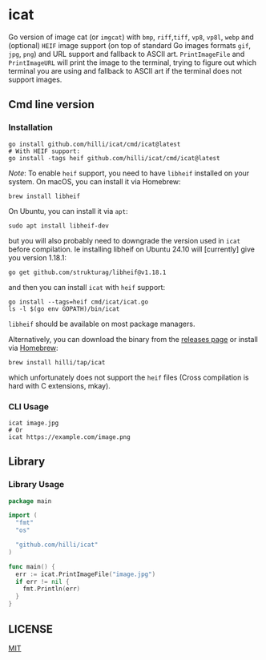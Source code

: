 # icat

Go version of image cat (or `imgcat`) with `bmp`, `riff`,`tiff`, `vp8`, `vp8l`, `webp` and (optional) `HEIF` image support (on top of standard Go images formats `gif`, `jpg`, `png`) and URL support and fallback to ASCII art.
`PrintImageFile` and `PrintImageURL` will print the image to the terminal, trying to figure out which terminal you are using and fallback to ASCII art if the terminal does not support images.

## Cmd line version

### Installation

```shell
go install github.com/hilli/icat/cmd/icat@latest
# With HEIF support:
go install -tags heif github.com/hilli/icat/cmd/icat@latest
```

*Note*: To enable `heif` support, you need to have `libheif` installed on your system. On macOS, you can install it via Homebrew:

```shell
brew install libheif
```

On Ubuntu, you can install it via `apt`:

```shell
sudo apt install libheif-dev
```

but you will also probably need to downgrade the version used in `icat` before compilation. Ie installing libheif on Ubuntu 24.10 will [currently] give you version 1.18.1:

```shell
go get github.com/strukturag/libheif@v1.18.1
```

and then you can install `icat` with `heif` support:

```shell
go install --tags=heif cmd/icat/icat.go
ls -l $(go env GOPATH)/bin/icat
```

`libheif` should be available on most package managers.

Alternatively, you can download the binary from the [releases page](https://github.com/hilli/icat/releases) or install via [Homebrew](https://brew.sh/):

```shell
brew install hilli/tap/icat
```

which unfortunately does not support the `heif` files (Cross compilation is hard with C extensions, mkay).

### CLI Usage

```shell
icat image.jpg
# Or
icat https://example.com/image.png
```

## Library

### Library Usage

```go
package main

import (
  "fmt"
  "os"

  "github.com/hilli/icat"
)

func main() {
  err := icat.PrintImageFile("image.jpg")
  if err != nil {
    fmt.Println(err)
  }
}
```


## LICENSE

[MIT](LICENSE)
